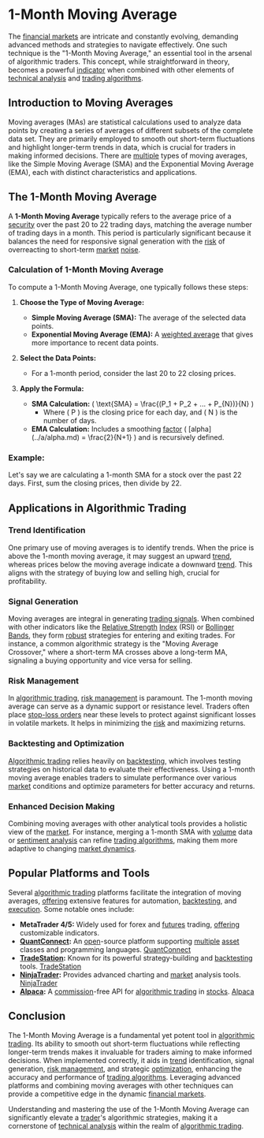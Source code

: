 # 1-Month Moving Average

The [financial markets](../f/financial_market.md) are intricate and constantly evolving, demanding advanced methods and strategies to navigate effectively. One such technique is the "1-Month Moving Average," an essential tool in the arsenal of algorithmic traders. This concept, while straightforward in theory, becomes a powerful [indicator](../i/indicator.md) when combined with other elements of [technical analysis](../t/technical_analysis.md) and [trading algorithms](../t/trading_algorithms.md).

## Introduction to Moving Averages

Moving averages (MAs) are statistical calculations used to analyze data points by creating a series of averages of different subsets of the complete data set. They are primarily employed to smooth out short-term fluctuations and highlight longer-term trends in data, which is crucial for traders in making informed decisions. There are [multiple](../m/multiple.md) types of moving averages, like the Simple Moving Average (SMA) and the Exponential Moving Average (EMA), each with distinct characteristics and applications.

## The 1-Month Moving Average

A **1-Month Moving Average** typically refers to the average price of a [security](../s/security.md) over the past 20 to 22 trading days, matching the average number of trading days in a month. This period is particularly significant because it balances the need for responsive signal generation with the [risk](../r/risk.md) of overreacting to short-term [market](../m/market.md) [noise](../n/noise.md).

### Calculation of 1-Month Moving Average

To compute a 1-Month Moving Average, one typically follows these steps:

1. **Choose the Type of Moving Average:**
   - **Simple Moving Average (SMA):** The average of the selected data points.
   - **Exponential Moving Average (EMA):** A [weighted average](../w/weighted_average.md) that gives more importance to recent data points.

2. **Select the Data Points:**
   - For a 1-month period, consider the last 20 to 22 closing prices.

3. **Apply the Formula:**
   - **SMA Calculation:** \( \text{SMA} = \frac{(P_1 + P_2 + ... + P_{N})}{N} \)
     - Where \( P \) is the closing price for each day, and \( N \) is the number of days.
   - **EMA Calculation:** Includes a smoothing [factor](../f/factor.md) \( \[alpha](../a/alpha.md) = \frac{2}{N+1} \) and is recursively defined.

### Example:
Let's say we are calculating a 1-month SMA for a stock over the past 22 days. First, sum the closing prices, then divide by 22.

## Applications in Algorithmic Trading

### Trend Identification

One primary use of moving averages is to identify trends. When the price is above the 1-month moving average, it may suggest an upward [trend](../t/trend.md), whereas prices below the moving average indicate a downward [trend](../t/trend.md). This aligns with the strategy of buying low and selling high, crucial for profitability.

### Signal Generation

Moving averages are integral in generating [trading signals](../t/trading_signals.md). When combined with other indicators like the [Relative Strength](../r/relative_strength.md) [Index](../i/index_instrument.md) (RSI) or [Bollinger Bands](../b/bollinger_bands.md), they form [robust](../r/robust.md) strategies for entering and exiting trades. For instance, a common algorithmic strategy is the "Moving Average Crossover," where a short-term MA crosses above a long-term MA, signaling a buying opportunity and vice versa for selling.

### Risk Management

In [algorithmic trading](../a/algorithmic_trading.md), [risk management](../r/risk_management.md) is paramount. The 1-month moving average can serve as a dynamic support or resistance level. Traders often place [stop-loss orders](../s/stop-loss_orders.md) near these levels to protect against significant losses in volatile markets. It helps in minimizing the [risk](../r/risk.md) and maximizing returns.

### Backtesting and Optimization

[Algorithmic trading](../a/algorithmic_trading.md) relies heavily on [backtesting](../b/backtesting.md), which involves testing strategies on historical data to evaluate their effectiveness. Using a 1-month moving average enables traders to simulate performance over various [market](../m/market.md) conditions and optimize parameters for better accuracy and returns.

### Enhanced Decision Making

Combining moving averages with other analytical tools provides a holistic view of the [market](../m/market.md). For instance, merging a 1-month SMA with [volume](../v/volume.md) data or [sentiment analysis](../s/sentiment_analysis.md) can refine [trading algorithms](../t/trading_algorithms.md), making them more adaptive to changing [market dynamics](../m/market_dynamics.md).

## Popular Platforms and Tools

Several [algorithmic trading](../a/algorithmic_trading.md) platforms facilitate the integration of moving averages, [offering](../o/offering.md) extensive features for automation, [backtesting](../b/backtesting.md), and [execution](../e/execution.md). Some notable ones include:

- **MetaTrader 4/5:** Widely used for forex and [futures](../f/futures.md) trading, [offering](../o/offering.md) customizable indicators.
- **[QuantConnect](../q/quantconnect.md):** An [open](../o/open.md)-source platform supporting [multiple](../m/multiple.md) [asset](../a/asset.md) classes and programming languages. [QuantConnect](https://www.quantconnect.com/)
- **[TradeStation](../t/tradestation.md):** Known for its powerful strategy-building and [backtesting](../b/backtesting.md) tools. [TradeStation](https://www.tradestation.com/)
- **[NinjaTrader](../n/ninjatrader.md):** Provides advanced charting and [market](../m/market.md) analysis tools. [NinjaTrader](https://ninjatrader.com/)
- **[Alpaca](../a/alpaca.md):** A [commission](../c/commission.md)-free API for [algorithmic trading](../a/algorithmic_trading.md) in [stocks](../s/stock.md). [Alpaca](https://alpaca.markets/)

## Conclusion

The 1-Month Moving Average is a fundamental yet potent tool in [algorithmic trading](../a/algorithmic_trading.md). Its ability to smooth out short-term fluctuations while reflecting longer-term trends makes it invaluable for traders aiming to make informed decisions. When implemented correctly, it aids in [trend](../t/trend.md) identification, signal generation, [risk management](../r/risk_management.md), and strategic [optimization](../o/optimization.md), enhancing the accuracy and performance of [trading algorithms](../t/trading_algorithms.md). Leveraging advanced platforms and combining moving averages with other techniques can provide a competitive edge in the dynamic [financial markets](../f/financial_market.md).

Understanding and mastering the use of the 1-Month Moving Average can significantly elevate a [trader](../t/trader.md)'s algorithmic strategies, making it a cornerstone of [technical analysis](../t/technical_analysis.md) within the realm of [algorithmic trading](../a/algorithmic_trading.md).